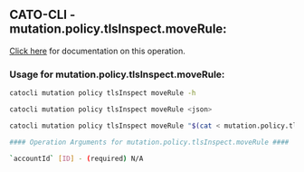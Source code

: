 
## CATO-CLI - mutation.policy.tlsInspect.moveRule:
[Click here](https://api.catonetworks.com/documentation/#mutation-mutation.policy.tlsInspect.moveRule) for documentation on this operation.

### Usage for mutation.policy.tlsInspect.moveRule:

```bash
catocli mutation policy tlsInspect moveRule -h

catocli mutation policy tlsInspect moveRule <json>

catocli mutation policy tlsInspect moveRule "$(cat < mutation.policy.tlsInspect.moveRule.json)"

#### Operation Arguments for mutation.policy.tlsInspect.moveRule ####

`accountId` [ID] - (required) N/A    
